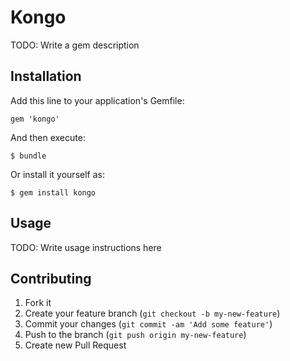 # Kongo

TODO: Write a gem description

## Installation

Add this line to your application's Gemfile:

    gem 'kongo'

And then execute:

    $ bundle

Or install it yourself as:

    $ gem install kongo

## Usage

TODO: Write usage instructions here

## Contributing

1. Fork it
2. Create your feature branch (`git checkout -b my-new-feature`)
3. Commit your changes (`git commit -am 'Add some feature'`)
4. Push to the branch (`git push origin my-new-feature`)
5. Create new Pull Request
